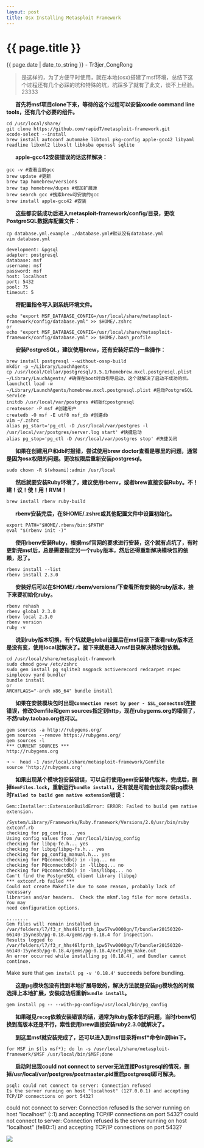 ```yaml
---
layout: post
title: Osx Installing Metasploit Framework 
---
```


{{ page.title }}
================
<p class="date">{{ page.date | date_to_string }} - Tr3jer_CongRong</p>

> 是这样的，为了方便平时使用，就在本地(osx)搭建了msf环境，总结下这个过程还有几个必踩的坑和特殊的坑，坑踩多了就有了此文，谈不上经验。23333

&nbsp;&nbsp;&nbsp;&nbsp;&nbsp;&nbsp;**首先将msf项目clone下来，等待的这个过程可以安装xcode command line tools，还有几个必要的组件。**

    cd /usr/local/share/
    git clone https://github.com/rapid7/metasploit-framework.git
    xcode-select --install
    brew install autoconf automake libtool pkg-config apple-gcc42 libyaml readline libxml2 libxslt libksba openssl sqlite

&nbsp;&nbsp;&nbsp;&nbsp;&nbsp;&nbsp;**apple-gcc42安装错误的话这样解决：**

    gcc -v #查看当前gcc
    brew update #更新
    brew tap homebrew/versions
    brew tap homebrew/dupes #增加扩展源
    brew search gcc #搜索brew可安装的gcc
    brew install apple-gcc42 #安装

&nbsp;&nbsp;&nbsp;&nbsp;&nbsp;&nbsp;**这些都安装成功后进入metasploit-framework/config/目录，更改PostgreSQL数据库配置文件：**

    cp database.yml.example ./database.yml#默认没有database.yml
    vim database.yml
    
    development: &pgsql
    adapter: postgresql
    database: msf
    username: msf
    password: msf
    host: localhost
    port: 5432
    pool: 75
    timeout: 5

&nbsp;&nbsp;&nbsp;&nbsp;&nbsp;&nbsp;**将配置指令写入到系统环境文件。**

    echo "export MSF_DATABASE_CONFIG=/usr/local/share/metasploit-framework/config/database.yml" >> $HOME/.zshrc
    or
    echo "export MSF_DATABASE_CONFIG=/usr/local/share/metasploit-framework/config/database.yml" >> $HOME/.bash_profile

&nbsp;&nbsp;&nbsp;&nbsp;&nbsp;&nbsp;**安装PostgreSQL，建议使用brew，还有安装好后的一些操作：**

    brew install postgresql --without-ossp-build
    mkdir -p ~/Library/LauchAgents
    cp /usr/local/Cellar/postgresql/9.5.1/homebrew.mxcl.postgresql.plist ~/Library/LauchAgents/ #确保在boot时自引导启动，这个就解决了启动不成功的坑。
    launchctl load -w ~/Library/LaunchAgents/homebrew.mxcl.postgresql.plist #启动PostgreSQL service
    initdb /usr/local/var/postgres #初始化postgresql
    createuser -P msf #创建用户
    createdb -O msf -E utf8 msf_db #创建db
    vim ~/.zshrc
    alias pg_start='pg_ctl -D /usr/local/var/postgres -l /usr/local/var/postgres/server.log start' #快捷启动
    alias pg_stop='pg_ctl -D /usr/local/var/postgres stop' #快捷关闭

&nbsp;&nbsp;&nbsp;&nbsp;&nbsp;&nbsp;**如果在创建用户和db时报错，尝试使用brew doctor查看是哪里的问题，通常是因为osx权限的问题。更改权限后重新安装postgresql。**

    sudo chown -R $(whoami):admin /usr/local

&nbsp;&nbsp;&nbsp;&nbsp;&nbsp;&nbsp;**然后就要安装Ruby环境了，建议使用rbenv，或者brew直接安装Ruby。不！建！议！使！用！RVM！**

    brew install rbenv ruby-build

&nbsp;&nbsp;&nbsp;&nbsp;&nbsp;&nbsp;**rbenv安装完后，在$HOME/.zshrc或其他配置文件中设置初始化。**

    export PATH="$HOME/.rbenv/bin:$PATH"
    eval "$(rbenv init -)"

&nbsp;&nbsp;&nbsp;&nbsp;&nbsp;&nbsp;**使用rbenv安装Ruby，根据msf官网的要求进行安装，这个就有点坑了，有时更新完msf后，总是需要指定另一个ruby版本，然后还得重新解决模块包的依赖，忍了。**

    rbenv install --list
    rbenv install 2.3.0

&nbsp;&nbsp;&nbsp;&nbsp;&nbsp;&nbsp;**安装好后可以在$HOME/.rbenv/versions/下查看所有安装的ruby版本，接下来要初始化ruby。**

    rbenv rehash
    rbenv global 2.3.0
    rbenv local 2.3.0
    rbenv version
    ruby -v

&nbsp;&nbsp;&nbsp;&nbsp;&nbsp;&nbsp;**说到ruby版本切换，有个坑就是global设置后在msf目录下查看ruby版本还是没有变，使用local就解决了。接下来就是进入msf目录解决模块包依赖。**

    cd /usr/local/share/metasploit-framework
    sudo chmod go+w /etc/zshrc
    sudo gem install pg sqlite3 msgpack activerecord redcarpet rspec simplecov yard bundler
    bundle install
    or
    ARCHFLAGS="-arch x86_64" bundle install

&nbsp;&nbsp;&nbsp;&nbsp;&nbsp;&nbsp;**如果在安装模块包时出现`Connection reset by peer - SSL_connect`ssl连接错误，修改Gemfile和gem sources指定到http，现在rubygems.org的墙倒了，不然ruby.taobao.org也可以。**

    gem sources -a http://rubygems.org/
    gem sources --remove https://rubygems.org/
    gem sources -l
    *** CURRENT SOURCES ***
    http://rubygems.org
    
    ➜ ~  head -1 /usr/local/share/metasploit-framework/Gemfile
    source 'http://rubygems.org'
    
&nbsp;&nbsp;&nbsp;&nbsp;&nbsp;&nbsp;**如果出现某个模块包安装错误，可以自行使用gem安装替代版本，完成后，删掉`GemFiles.lock`，重新运行`bundle install`，还有就是可能会出现安装pg模块时`Failed to build gem native extension`错误：**

    Gem::Installer::ExtensionBuildError: ERROR: Failed to build gem native extension.

    /System/Library/Frameworks/Ruby.framework/Versions/2.0/usr/bin/ruby extconf.rb 
    checking for pg_config... yes
    Using config values from /usr/local/bin/pg_config
    checking for libpq-fe.h... yes
    checking for libpq/libpq-fs.h... yes
    checking for pg_config_manual.h... yes
    checking for PQconnectdb() in -lpq... no
    checking for PQconnectdb() in -llibpq... no
    checking for PQconnectdb() in -lms/libpq... no
    Can't find the PostgreSQL client library (libpq)
    *** extconf.rb failed ***
    Could not create Makefile due to some reason, probably lack of necessary
    libraries and/or headers.  Check the mkmf.log file for more details.  You may
    need configuration options.

    ........
    Gem files will remain installed in /var/folders/l7/f3_r_hhs46lfprth_1pw57vw0000gn/T/bundler20150320-66140-15yne3b/pg-0.18.4/gems/pg-0.18.4 for inspection.
    Results logged to /var/folders/l7/f3_r_hhs46lfprth_1pw57vw0000gn/T/bundler20150320-66140-15yne3b/pg-0.18.4/gems/pg-0.18.4/ext/gem_make.out
    An error occurred while installing pg (0.18.4), and Bundler cannot continue.
Make sure that `gem install pg -v '0.18.4'` succeeds before bundling.

&nbsp;&nbsp;&nbsp;&nbsp;&nbsp;&nbsp;**这是pg模块包没有找到本地扩展导致的，解决方法就是安装pg模块包的时候选择上本地扩展，安装成功后重新`bundle install`。**

    gem install pg -- --with-pg-config=/usr/local/bin/pg_config

&nbsp;&nbsp;&nbsp;&nbsp;&nbsp;&nbsp;**如果碰见`recog`依赖安装错误的话，通常为Ruby版本低的问题，当时rbenv切换到高版本还是不行，索性使用brew直接安装ruby2.3.0就解决了。**

&nbsp;&nbsp;&nbsp;&nbsp;&nbsp;&nbsp;**到这里msf就安装完成了，还可以进入到msf目录将msf*命令ln到bin下。**

    for MSF in $(ls msf*); do ln -s /usr/local/share/metasploit-framework/$MSF /usr/local/bin/$MSF;done

&nbsp;&nbsp;&nbsp;&nbsp;&nbsp;&nbsp;**启动时出现could not connect to server无法连接Postgresql的情况，删掉/usr/local/var/postgres/postmaster.pid重启postgresql即可解决。**

    psql: could not connect to server: Connection refused
    Is the server running on host "localhost" (127.0.0.1) and accepting
    TCP/IP connections on port 5432?
could not connect to server: Connection refused
    Is the server running on host "localhost" (::1) and accepting
    TCP/IP connections on port 5432?
could not connect to server: Connection refused
    Is the server running on host "localhost" (fe80::1) and accepting
    TCP/IP connections on port 5432?

<img src="http://7xiw31.com1.z0.glb.clouddn.com/6udrhfgx.png">